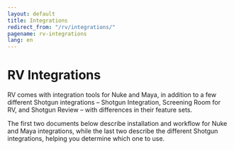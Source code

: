 ```yaml
---
layout: default
title: Integrations
redirect_from: "/rv/integrations/"
pagename: rv-integrations
lang: en
---
```


# RV Integrations

RV comes with integration tools for Nuke and Maya, in addition to a few different Shotgun integrations – Shotgun Integration, Screening Room for RV, and Shotgun Review – with differences in their feature sets.

The first two documents below describe installation and workflow for Nuke and Maya integrations, while the last two describe the different Shotgun integrations, helping you determine which one to use.

